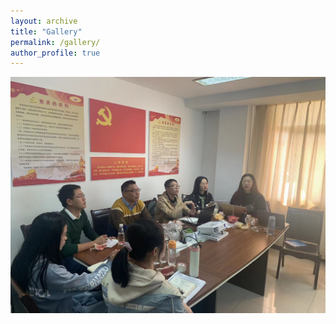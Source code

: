 ```yaml
---
layout: archive
title: "Gallery"
permalink: /gallery/
author_profile: true
---
```


<img src='/images/gallery/Seminar_1.jpg'> 
